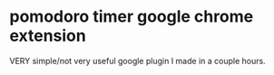 # pomodoro timer google chrome extension

VERY simple/not very useful google plugin I made in a couple hours.
